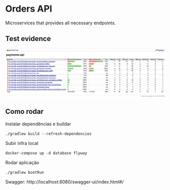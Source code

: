 # Orders API

Microservices that provides all necessary endpoints.


## Test evidence

<img src="/tests.jpg">


## Como rodar

Instalar dependências e buildar
```
./gradlew build --refresh-dependencies
```

Subir infra local
```
docker-compose up -d database flyway
```

Rodar aplicação
```
./gradlew bootRun
```

Swagger: http://localhost:8080/swagger-ui/index.html#/

